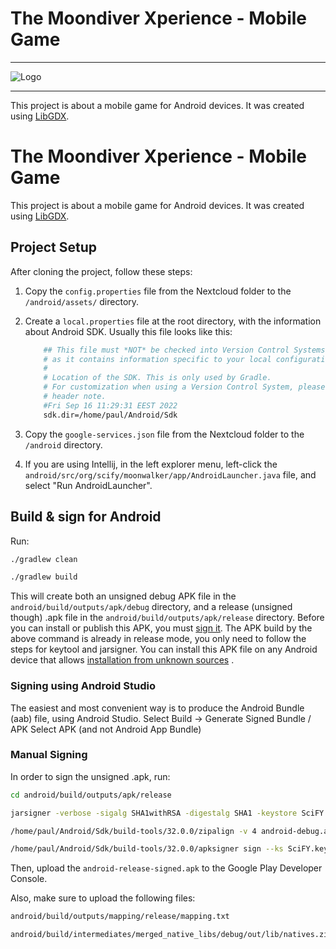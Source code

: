 # The Moondiver Xperience - Mobile Game

<hr>

![Logo](https://play-lh.googleusercontent.com/Bs89RdnZXUHZpmyx3kdWCMDdmY8AgftTe_pCed0eB7W5WW4cxVNqg5qBO-KoT9lwFg=w720-h310)

<hr>

This project is about a mobile game for Android devices. It was created
using [LibGDX](https://github.com/libgdx/libgdx).

# The Moondiver Xperience - Mobile Game

This project is about a mobile game for Android devices. It was created
using [LibGDX](https://github.com/libgdx/libgdx).

## Project Setup

After cloning the project, follow these steps:

1. Copy the `config.properties` file from the Nextcloud folder to the `/android/assets/` directory.
2. Create a `local.properties` file at the root directory, with the information about Android SDK.
   Usually this file looks like this:

    ```bash
        ## This file must *NOT* be checked into Version Control Systems,
        # as it contains information specific to your local configuration.
        #
        # Location of the SDK. This is only used by Gradle.
        # For customization when using a Version Control System, please read the
        # header note.
        #Fri Sep 16 11:29:31 EEST 2022
        sdk.dir=/home/paul/Android/Sdk
    ```
3. Copy the `google-services.json` file from the Nextcloud folder to the `/android` directory.
4. If you are using Intellij, in the left explorer menu, left-click
   the `android/src/org/scify/moonwalker/app/AndroidLauncher.java` file, and select "Run
   AndroidLauncher".

## Build & sign for Android

Run:

```bash
./gradlew clean

./gradlew build
```

This will create both an unsigned debug APK file in the `android/build/outputs/apk/debug` directory, 
and a release (unsigned though) .apk file in the `android/build/outputs/apk/release` directory. Before
you can install or publish this APK, you
must [sign it](https://developer.android.com/studio/publish/app-signing). The APK build by the above
command is already in release mode, you only need to follow the steps for keytool and jarsigner. You
can install this APK file on any Android device that
allows [installation from unknown sources](https://developer.android.com/distribute/marketing-tools/alternative-distribution#unknown-sources)
.

### Signing using Android Studio

The easiest and most convenient way is to produce the Android Bundle (aab) file, using Android Studio.
Select Build -> Generate Signed Bundle / APK 
Select APK (and not Android App Bundle)

### Manual Signing
In order to sign the unsigned .apk, run:

```bash
cd android/build/outputs/apk/release

jarsigner -verbose -sigalg SHA1withRSA -digestalg SHA1 -keystore SciFY.keystore android-release-unsigned.apk SciFY

/home/paul/Android/Sdk/build-tools/32.0.0/zipalign -v 4 android-debug.apk android-release-signed.apk

/home/paul/Android/Sdk/build-tools/32.0.0/apksigner sign --ks SciFY.keystore --v1-signing-enabled true --v2-signing-enabled true android-release-signed.apk
```

Then, upload the `android-release-signed.apk` to the Google Play Developer Console.

Also, make sure to upload the following files:

```bash
android/build/outputs/mapping/release/mapping.txt

android/build/intermediates/merged_native_libs/debug/out/lib/natives.zip # the natives.zip should be created by you and include all directories except the "armeabi" one.
```
